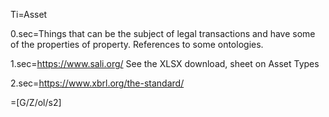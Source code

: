 Ti=Asset

0.sec=Things that can be the subject of legal transactions and have some of the properties of property.  References to some ontologies.

1.sec=<a href=“https://www.sali.org/“>https://www.sali.org/</a>  See the XLSX download, sheet on Asset Types

2.sec=<a href=“https://www.xbrl.org/the-standard/“>https://www.xbrl.org/the-standard/</a>

=[G/Z/ol/s2]
 